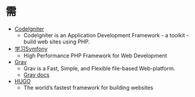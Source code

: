 # 需

- [CodeIgniter](https://codeigniter.com/user_guide/)
  - CodeIgniter is an Application Development Framework - a toolkit - build web sites using PHP.
- [学习Symfony](SYMFONY.md)
  - High Performance PHP Framework for Web Development
- [Grav](https://getgrav.org/) 
  - Grav is a Fast, Simple, and Flexible file-based Web-platform.
  - [Grav docs](https://learn.getgrav.org/)
- [HUGO](https://gohugo.io/)
  - The world’s fastest framework for building websites
